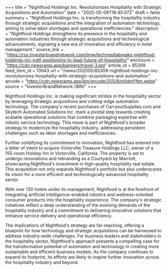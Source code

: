 +++
title = "Nightfood Holdings Inc. Revolutionizes Hospitality with Strategic Acquisitions and Automation"
date = "2025-05-08T18:45:07Z"
draft = false
summary = "Nightfood Holdings Inc. is transforming the hospitality industry through strategic acquisitions and the integration of automation technology, aiming to solve labor shortages and operational inefficiencies."
description = "Nightfood Holdings strengthens its presence in the hospitality and automation industries through strategic acquisitions and technological advancements, signaling a new era of innovation and efficiency in hotel management."
source_link = "https://rss.investorbrandnetwork.com/tmw/techmediabreaks-nightfood-holdings-inc-ngtf-positioning-to-lead-future-of-hospitality/"
enclosure = "https://cdn.newsramp.app/banners/travel-3.jpg"
article_id = 85309
feed_item_id = 13943
url = "/news/202505/85309-nightfood-holdings-inc-revolutionizes-hospitality-with-strategic-acquisitions-and-automation"
qrcode = "https://cdn.newsramp.app/ibn/qrcode/255/8/mildmYNm.webp"
source = "InvestorBrandNetwork (IBN)"
+++

<p>Nightfood Holdings Inc. is making significant strides in the hospitality sector by leveraging strategic acquisitions and cutting-edge automation technology. The company's recent purchases of CarryoutSupplies.com and Skytech Automated Solutions Inc. mark a pivotal step towards creating scalable operational solutions that combine packaging expertise with robotic service technology. This move is part of Nightfood's broader strategy to modernize the hospitality industry, addressing persistent challenges such as labor shortages and inefficiencies.</p><p>Further solidifying its commitment to innovation, Nightfood has entered into a letter of intent to acquire Victorville Treasure Holdings LLC, owner of a 155-room Holiday Inn in Victorville, California. The property is set to undergo renovations and rebranding as a Courtyard by Marriott, showcasing Nightfood's investment in high-quality hospitality real estate. This acquisition not only expands Nightfood's portfolio but also underscores its vision for a more efficient and technologically advanced hospitality sector.</p><p>With over 130 hotels under its management, Nightfood is at the forefront of integrating artificial intelligence-enabled robotics and wellness-oriented consumer products into the hospitality experience. The company's strategic initiatives reflect a deep understanding of the evolving demands of the hospitality industry and a commitment to delivering innovative solutions that enhance service delivery and operational efficiency.</p><p>The implications of Nightfood's strategy are far-reaching, offering a blueprint for how technology and strategic acquisitions can be harnessed to address industry-wide challenges. For business leaders and stakeholders in the hospitality sector, Nightfood's approach presents a compelling case for the transformative potential of automation and technology in creating more sustainable and efficient business models. As the company continues to expand its footprint, its efforts are likely to inspire further innovation across the hospitality industry and beyond.</p>